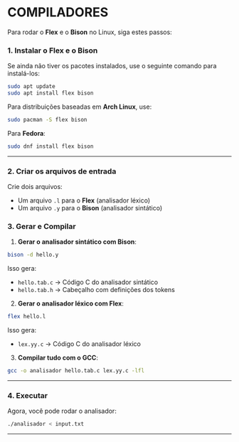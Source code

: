 # COMPILADORES


Para rodar o **Flex** e o **Bison** no Linux, siga estes passos:

### 1. Instalar o Flex e o Bison
Se ainda não tiver os pacotes instalados, use o seguinte comando para instalá-los:

```bash
sudo apt update
sudo apt install flex bison
```

Para distribuições baseadas em **Arch Linux**, use:

```bash
sudo pacman -S flex bison
```

Para **Fedora**:

```bash
sudo dnf install flex bison
```

---

### 2. Criar os arquivos de entrada

Crie dois arquivos:

- Um arquivo `.l` para o **Flex** (analisador léxico)
- Um arquivo `.y` para o **Bison** (analisador sintático)




### 3. Gerar e Compilar

1. **Gerar o analisador sintático com Bison**:

```bash
bison -d hello.y
```
Isso gera:
- `hello.tab.c` → Código C do analisador sintático
- `hello.tab.h` → Cabeçalho com definições dos tokens

2. **Gerar o analisador léxico com Flex**:

```bash
flex hello.l
```
Isso gera:
- `lex.yy.c` → Código C do analisador léxico

3. **Compilar tudo com o GCC**:

```bash
gcc -o analisador hello.tab.c lex.yy.c -lfl
```

---

### 4. Executar

Agora, você pode rodar o analisador:

```bash
./analisador < input.txt
```

---